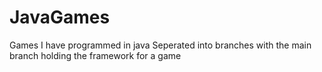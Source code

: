# JavaGames
Games I have programmed in java
Seperated into branches with the main branch holding the framework for a game
